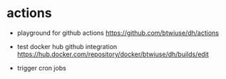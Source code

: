 # actions

- playground for github actions https://github.com/btwiuse/dh/actions

- test docker hub github integration https://hub.docker.com/repository/docker/btwiuse/dh/builds/edit

- trigger cron jobs
